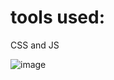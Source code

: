 # tools used:

CSS and JS

![image](https://github.com/Gabronx/Responsive-Image-Slider/assets/102370008/9acce578-aa34-4c60-8d3e-cb2c499b6f2c)
